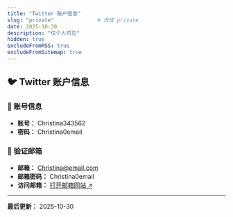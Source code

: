 ```yaml
---
title: "Twitter 账户信息"
slug: "private"              # 改成 private
date: 2025-10-30
description: "仅个人可见"
hidden: true
excludeFromRSS: true
excludeFromSitemap: true
---
```


## 🐦 Twitter 账户信息

### 📱 账号信息
- **账号：** Christina343562
- **密码：** Christina0email

### 📧 验证邮箱
- **邮箱：** Christina@email.com
- **邮箱密码：** Christina0email
- **访问邮箱：** <a href="https://mail.com" target="_blank">打开邮箱网站 ↗</a>

---

**最后更新：** 2025-10-30

